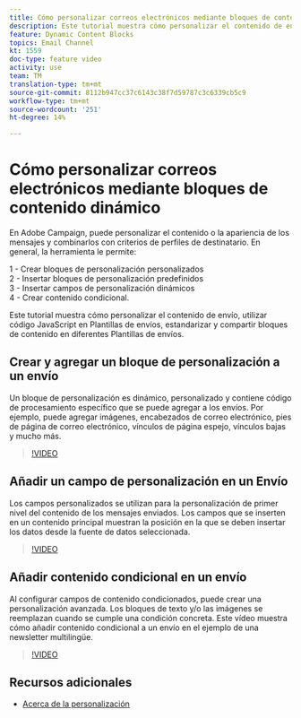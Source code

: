 ```yaml
---
title: Cómo personalizar correos electrónicos mediante bloques de contenido dinámico
description: Este tutorial muestra cómo personalizar el contenido de envío, utilizar código JavaScript en Plantillas de envíos, estandarizar y compartir bloques de contenido en diferentes Plantillas de envíos.
feature: Dynamic Content Blocks
topics: Email Channel
kt: 1559
doc-type: feature video
activity: use
team: TM
translation-type: tm+mt
source-git-commit: 8112b947cc37c6143c38f7d59787c3c6339cb5c9
workflow-type: tm+mt
source-wordcount: '251'
ht-degree: 14%

---
```



# Cómo personalizar correos electrónicos mediante bloques de contenido dinámico

En Adobe Campaign, puede personalizar el contenido o la apariencia de los mensajes y combinarlos con criterios de perfiles de destinatario. En general, la herramienta le permite:

1 - Crear bloques de personalización personalizados\
2 - Insertar bloques de personalización predefinidos\
3 - Insertar campos de personalización dinámicos\
4 - Crear contenido condicional.

Este tutorial muestra cómo personalizar el contenido de envío, utilizar código JavaScript en Plantillas de envíos, estandarizar y compartir bloques de contenido en diferentes Plantillas de envíos.

## Crear y agregar un bloque de personalización a un envío

Un bloque de personalización es dinámico, personalizado y contiene código de procesamiento específico que se puede agregar a los envíos. Por ejemplo, puede agregar imágenes, encabezados de correo electrónico, pies de página de correo electrónico, vínculos de página espejo, vínculos bajas y mucho más.

>[!VIDEO](https://video.tv.adobe.com/v/24924?quality=12)

## Añadir un campo de personalización en un Envío

Los campos personalizados se utilizan para la personalización de primer nivel del contenido de los mensajes enviados. Los campos que se inserten en un contenido principal muestran la posición en la que se deben insertar los datos desde la fuente de datos seleccionada.

>[!VIDEO](https://video.tv.adobe.com/v/24925?quality=12)

## Añadir contenido condicional en un envío

Al configurar campos de contenido condicionados, puede crear una personalización avanzada. Los bloques de texto y/o las imágenes se reemplazan cuando se cumple una condición concreta. Este vídeo muestra cómo añadir contenido condicional a un envío en el ejemplo de una newsletter multilingüe.

>[!VIDEO](https://video.tv.adobe.com/v/24926?quality=12)

## Recursos adicionales

* [Acerca de la personalización](https://docs.adobe.com/content/help/en/campaign-classic/using/sending-messages/personalizing-deliveries/about-personalization.html)
